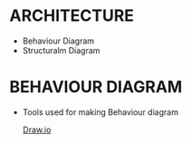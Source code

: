#  ARCHITECTURE 

* Behaviour Diagram
* Structuralm Diagram

# BEHAVIOUR DIAGRAM

* Tools used for making Behaviour diagram 

    [Draw.io](https://app.diagrams.net/)
